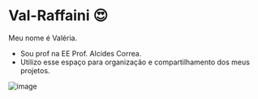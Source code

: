 # Val-Raffaini 😍
Meu nome é Valéria.
- Sou prof na EE Prof. Alcides Correa.
- Utilizo esse espaço para organização e compartilhamento dos meus projetos.



![image](https://github.com/ValRaffaini/Val-Raffaini/assets/168551120/9b56db3c-3aaf-4558-aa73-4dd828c6d329)
